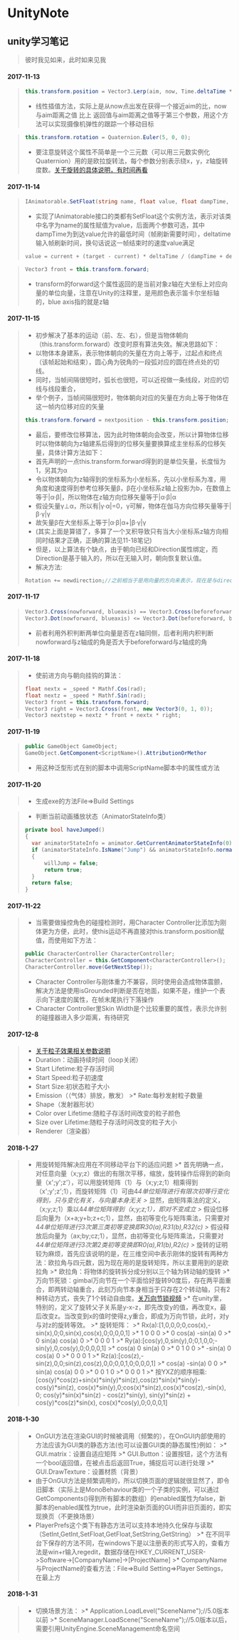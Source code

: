 UnityNote
===

unity学习笔记
---

> 彼时我见如来，此时如来见我

#### 2017-11-13

>```c#
>this.transform.position = Vector3.Lerp(aim, now, Time.deltaTime * Smooth);
>```
>* 线性插值方法，实际上是从now点出发在获得一个接近aim的比，now与aim距离之值 比上 返回值与aim距离之值等于第三个参数，用这个方法可以实现摄像机弹性的跟踪一个移动目标

>```c#
>this.transform.rotation = Quaternion.Euler(5, 0, 0);
>```
>* 要注意旋转这个属性不简单是一个三元数（可以用三元数实例化Quaternion）用的是欧拉旋转法，每个参数分别表示绕x，y，z轴旋转度数。<a href="http://blog.csdn.net/candycat1992/article/details/41254799" target="_blank">关于旋转的具体说明，有时间再看</a>

#### 2017-11-14

>```c#
>IAnimatorable.SetFloat(string name, float value, float dampTime, float deltaTime);
>```
>* 实现了IAnimatorable接口的类都有SetFloat这个实例方法，表示对该类中名字为name的属性赋值为value，后面两个参数可选，其中dampTime为到达value允许的最低时间（帧刷新需要时间），deltatime输入帧刷新时间，换句话说这一帧结束时的速度value满足
>```c#
>value = current + (target - current) * deltaTime / (dampTime + deltaTime); 
>```

>```c#
>Vector3 front = this.transform.forward;
>```
>* transform的forward这个属性返回的是当前对象z轴在大坐标上对应向量的单位向量，注意在Unity的注释里，是用颜色表示笛卡尔坐标轴的，blue axis指的就是z轴

#### 2017-11-15

>* 初步解决了基本的运动（前、左、右），但是当物体朝向（this.transform.forward）改变时原有算法失效。解决思路如下：
>* 以物体本身建系，表示物体朝向的矢量在方向上等于，过起点和终点（该帧起始和结束），圆心角为锐角的一段弧对应的圆在终点处的切线。
>* 同时，当帧间隔很短时，弧长也很短，可以近视做一条线段，对应的切线与线段重合，
>* 举个例子，当帧间隔很短时，物体朝向对应的矢量在方向上等于物体在这一帧内位移对应的矢量
>```c#
>this.transform.forward = nextposition - this.transform.position;
>```
>* 最后，要修改位移算法，因为此时物体朝向会改变，所以计算物体位移时以物体朝向为z轴建系后得到的位移矢量要换算成主坐标系的位移矢量，具体计算方法如下：
>* 首先声明的一点this.transform.forward得到的是单位矢量，长度恒为1，另其为α
>* 令以物体朝向为z轴得到的坐标系为小坐标系，先以小坐标系为准，用角度和速度得到参考位移矢量β，β在小坐标系z轴上投影为b，在数值上等于|α·β|，所以物体在z轴方向位移矢量等于|α·β|α
>* 假设矢量γ⊥α，所以有|γ·α|=0，γ可解，物体在伽马方向位移矢量等于|β·γ|γ
>* 故矢量β在大坐标系上等于|α·β|α+|β·γ|γ
>* (其实上面是算错了，多算了一个叉积导致只有当大小坐标系z轴方向相同时结果才正确，正确的算法见11-18笔记)
>* 但是，以上算法有个缺点，由于朝向已经和Direction属性绑定，而Direction是基于输入的，所以在无输入时，朝向恢复默认值。
>* 解决方法:
>```c#
>Rotation += newdirection;//之前相当于是用向量的方向来表示，现在是与direction值本身持续的时间和大小挂钩
>```

#### 2017-11-17

>```c#
>Vector3.Cross(nowforward, blueaxis) == Vector3.Cross(beforeforward, blueaxis);
>Vector3.Dot(nowforward, blueaxis) <= Vector3.Dot(beforeforward, blueaxis);
>```
>* 前者利用外积判断两单位向量是否在z轴同侧，后者利用内积判断nowforward与z轴成的角是否大于beforeforward与z轴成的角

#### 2017-11-18

>* 使前进方向与朝向挂钩的算法：
>```c#
>float nextx = _speed * Mathf.Cos(rad);
>float nextz = _speed * Mathf.Sin(rad);
>Vector3 front = this.transform.forward;
>Vector3 right = Vector3.Cross(front, new Vector3(0, 1, 0));
>Vector3 nextstep = nextz * front + nextx * right;
>```

#### 2017-11-19

>```c#
>public GameObject GameObject;
>GameObject.GetComponent<ScriptName>().AttributionOrMethor
>```
>* 用这种泛型形式在别的脚本中调用ScriptName脚本中的属性或方法

#### 2017-11-20

>* 生成exe的方法File=>Build Settings

>* 判断当前动画播放状态（AnimatorStateInfo类）
>```c#
>private bool haveJumped()
>{
>   var animatorStateInfo = animator.GetCurrentAnimatorStateInfo(0);
>   if (animatorStateInfo.IsName("Jump") && animatorStateInfo.normalizedTime > 0.8)
>   {
>       willJump = false;
>       return true;
>   }
>   return false;
>}

#### 2017-11-22

>* 当需要做操控角色的碰撞检测时，用Character Controller比添加为刚体更为方便，此时，使this运动不再直接对this.transform.position赋值，而使用如下方法：
>```c#
>public CharacterController CharacterController;
>CharacterController = this.GetComponent<CharacterController>();
>CharacterController.move(GetNextStep());
>```
>* Character Controller与刚体重力不兼容，同时使用会造成物体震颤，解决方法是使用isGrounded判断是否在地面，如果不是，维护一个表示向下速度的属性，在帧末尾执行下落操作
>* Character Controller里Skin Width是个比较重要的属性，表示允许别的碰撞器进入多少距离，有待研究

#### 2017-12-8

>* <a href="http://blog.csdn.net/lishuzhai/article/details/48501171" target="_blank" title="dachuang">关于粒子效果相关参数说明</a>
>* Duration：动画持续时间（loop关闭）
>* Start Lifetime:粒子存活时间
>* Start Speed:粒子初速度
>* Start Size:初状态粒子大小
>* Emission（（气体）排放，散发）
    >* Rate:每秒发射粒子数量
>* Shape（发射器形状）
>* Color over Lifetime:随粒子存活时间改变的粒子颜色
>* Size over Lifetime:随粒子存活时间改变的粒子大小
>* Renderer（渲染器）

#### 2018-1-27

>* 用旋转矩阵解决应用在不同移动平台下的适应问题
    >* 首先明确一点，对任意向量（x;y;z）做出的有限次平移，缩放，旋转操作后得到的新向量（x';y';z'），可以用旋转矩阵（1）与（x;y;z;1）相乘得到（x';y';z';1），而旋转矩阵（1）可由4*4单位矩阵进行有限次初等行变化得到，只与变化有关，与向量本身无关
    >* 显然，由矩阵乘法的定义，（x;y;z;1）乘以4*4单位矩阵得到（x;y;z;1），即对不变成立
    >* 假设位移后向量为（x+a;y+b;z+c;1），显然，由初等变化与矩阵乘法，只需要对4*4单位矩阵进行3次第三类初等变换即R30(a),R31(b),R32(c)
    >* 假设释放后向量为（ax;by;cz;1），显然，由初等变化与矩阵乘法，只需要对4*4单位矩阵进行3次第2类初等变换即R0(a),R1(b),R2(c)
    >* 旋转的证明较为麻烦，首先应该说明的是，在三维空间中表示刚体的旋转有两种方法：欧拉角与四元数，因为现在用的是旋转矩阵，所以主要用到的是欧拉角
        >* 欧拉角：将物体的旋转拆分成分别以三个轴为转动轴的旋转
            >* 万向节死锁：gimbal万向节在一个平面恰好旋转90度后，存在两平面重合，即两转动轴重合，此刻万向节本身相当于只存在2个转动轴，只有2种转动方式，丧失了1个转动自由度。<a href="http://v.youku.com/v_show/id_XNzkyOTIyMTI=.html" target="_blank" title="dachuang">关万向节锁视频</a>
            >* 在unity里，特别的，定义了旋转父子关系是y-x-z，即先改变y的值，再改变x，最后改变z。当改变到x的值时使得z,y重合，即成为万向节锁，此时，对y与对z的旋转等效。
        >* 旋转矩阵：
            >* Rx(a):[1,0,0,0;0,cos(x),-sin(x),0;0,sin(x),cos(x),0;0,0,0,1]
                >*       1       0       0 0
                >*       0  cos(a) -sin(a) 0
                >*       0  sin(a)  cos(a) 0
                >*       0       0       0 1
            >* Ry(a):[cos(y),0,sin(y),0;0,1,0,0;-sin(y),0,cos(y),0;0,0,0,1]
                >*  cos(a)       0  sin(a) 0
                >*       0       1       0 0
                >* -sin(a)       0  cos(a) 0
                >*       0       0       0 1
            >* Rz(a):[cos(z),-sin(z),0,0;sin(z),cos(z),0,0;0,0,1,0;0,0,0,1]
                >*  cos(a) -sin(a)       0 0
                >*  sin(a)  cos(a)       0 0
                >*       0       0       1 0
                >*       0       0       0 1
            >* 按YXZ的顺序相乘:[cos(y)*cos(z)+sin(x)*sin(y)*sin(z),cos(z)*sin(x)*sin(y)-cos(y)*sin(z), cos(x)*sin(y),0;cos(x)*sin(z),cos(x)*cos(z),-sin(x), 0; cos(y)*sin(x)*sin(z) - cos(z)*sin(y), sin(y)*sin(z) + cos(y)*cos(z)*sin(x), cos(x)*cos(y),0;0,0,0,1]

#### 2018-1-30

>* OnGUI方法在渲染GUI的时候被调用（频繁的），在OnGUI内部使用的方法应该为GUI类的静态方法(也可以设置GUI类的静态属性)例如：
    >* GUI.matrix：设置自适应矩阵
    >* GUI.Button：设置按钮，这个方法有一个bool返回值，在被点击后返回True，捕捉后可以进行处理
    >* GUI.DrawTexture：设置材质（背景）
>* 由于OnGUI方法是频繁调用的，所以切换页面的逻辑就很显然了，即令旧脚本（实际上是MonoBehaviour类的一个子类的实例，可以通过GetComponents<MonoBehaviour>()得到所有脚本的数组）的enabled属性为false，新脚本的enabled属性为true，此时渲染新页面的GUI而非旧页面的，即实现换页（不更换场景）
>* PlayerPrefs这个类下有静态方法可以支持本地持久化保存与读取（SetInt,GetInt,SetFloat,GetFloat,SetString,GetString）
    >* 在不同平台下保存的方法不同，在windows下是以注册表的形式写入的，查看方法是win+r输入regedit，数据存储在HKEY_CURRENT_USER->Software->[CompanyName]->[ProjectName]
    >* CompanyName与ProjectName的查看方法：File=>Build Setting=>Player Settings，在最上方

#### 2018-1-31

>* 切换场景方法：
    >* Application.LoadLevel("SceneName");//5.0版本以前
    >* SceneManager.LoadScene("SceneName");//5.0版本以后，需要引用UnityEngine.SceneManagement命名空间